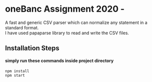 # oneBanc Assignment 2020 -

A fast and generic CSV parser which can normalize any statement in a standard format. <br/>
I have used papaparse library to read and write the CSV files. <br/>

## Installation Steps 
#### simply run these commands inside project directory <br/>
```npm install``` <br/>
```npm start``` <br/>